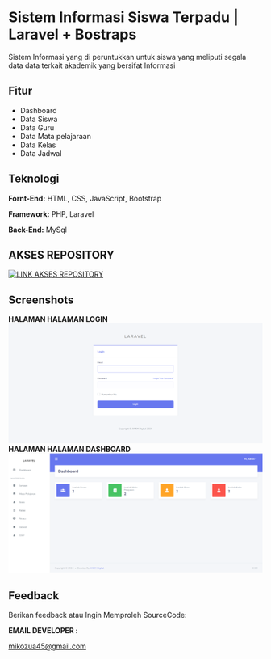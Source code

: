 # Sistem Informasi Siswa Terpadu | Laravel + Bostraps

Sistem Informasi yang di peruntukkan untuk siswa yang meliputi segala data data terkait akademik yang bersifat Informasi


## Fitur

- Dashboard
- Data Siswa
- Data Guru
- Data Mata pelajaraan
- Data Kelas
- Data Jadwal


## Teknologi

**Fornt-End:** HTML, CSS, JavaScript, Bootstrap 

**Framework:** PHP, Laravel 

**Back-End:** MySql

## AKSES REPOSITORY

[![LINK AKSES REPOSITORY](https://img.shields.io/badge/AKSES-blue?style=for-the-badge&logo=github)](git@github.com:winnicodeofficial/LARAVEL-SISTEM-INFORMASI-SISWA-TERPADU.git)



## Screenshots

**HALAMAN HALAMAN LOGIN** 
![App Screenshot](screenshot/halaman-login.png)
**HALAMAN HALAMAN DASHBOARD** 
![App Screenshot](screenshot/halaman-dashboard.png)


## Feedback

Berikan feedback atau Ingin Memproleh SourceCode:


**EMAIL DEVELOPER :** 

mikozua45@gmail.com



